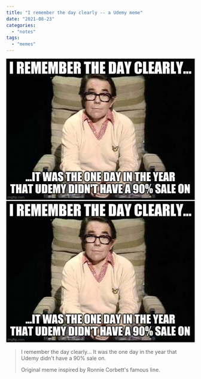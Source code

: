 ```yaml
---
title: "I remember the day clearly -- a Udemy meme"
date: "2021-08-23"
categories: 
  - "notes"
tags: 
  - "memes"
---
```


[![](images/ronnie-udemy-meme.jpg)](images/ronnie-udemy-meme.jpg)
[![](images/ronnie-udemy-meme.jpg)](images/ronnie-udemy-meme.jpg)

> I remember the day clearly... It was the one day in the year that Udemy didn't have a 90% sale on.
> 
> Original meme inspired by Ronnie Corbett's famous line.
